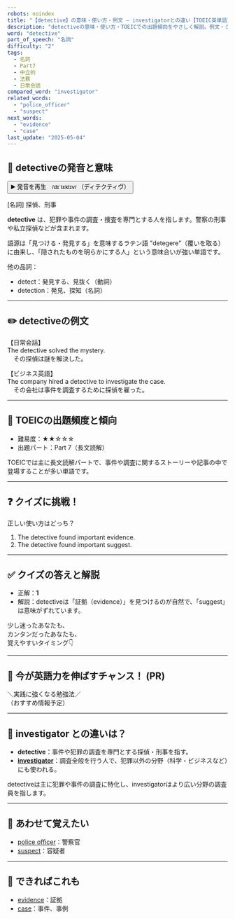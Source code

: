 ```yaml
---
robots: noindex
title: "【detective】の意味・使い方・例文 ― investigatorとの違い【TOEIC英単語】"
description: "detectiveの意味・使い方・TOEICでの出題傾向をやさしく解説。例文・クイズ付きでinvestigatorとの違いもわかりやすく学べます。"
word: "detective"
part_of_speech: "名詞"
difficulty: "2"
tags:
  - 名詞
  - Part7
  - 中立的
  - 法務
  - 日常会話
compared_word: "investigator"
related_words:
  - "police_officer"
  - "suspect"
next_words:
  - "evidence"
  - "case"
last_update: "2025-05-04"
---
```


## 🔰 detectiveの発音と意味

<button class="play-audio" onclick="playTTS('detective')">
  <span class="play-audio-main">
    ▶️ 発音を再生　/dɪˈtɛktɪv/
  </span>
  <span class="play-audio-sub">
    （ディテクティヴ）
  </span>
</button>

[名詞] 探偵、刑事

**detective** は、犯罪や事件の調査・捜査を専門とする人を指します。警察の刑事や私立探偵などが含まれます。

語源は「見つける・発見する」を意味するラテン語 "detegere"（覆いを取る）に由来し、「隠されたものを明らかにする人」という意味合いが強い単語です。

他の品詞：  
- detect：発見する、見抜く（動詞）
- detection：発見、探知（名詞）

---

## ✏️ detectiveの例文

【日常会話】  
The detective solved the mystery.  
　その探偵は謎を解決した。

【ビジネス英語】  
The company hired a detective to investigate the case.  
　その会社は事件を調査するために探偵を雇った。

---

## 🎯 TOEICの出題頻度と傾向

- 難易度：★★☆☆☆
- 出題パート：Part 7（長文読解）

TOEICでは主に長文読解パートで、事件や調査に関するストーリーや記事の中で登場することが多い単語です。

---

## ❓ クイズに挑戦！

正しい使い方はどっち？

1. The detective found important evidence.  
2. The detective found important suggest.

---

## ✅ クイズの答えと解説

- 正解：**1**
- 解説：detectiveは「証拠（evidence）」を見つけるのが自然で、「suggest」は意味がずれています。

少し迷ったあなたも、  
カンタンだったあなたも、  
覚えやすいタイミング👇️

---

## 🚀 今が英語力を伸ばすチャンス！ (PR)

<div class="info-center">
＼実践に強くなる勉強法／<br>  
（おすすめ情報予定）
</div>

---

## 🤔  investigator との違いは？

- **detective**：事件や犯罪の調査を専門とする探偵・刑事を指す。
- **[investigator](/word/investigator/)**：調査全般を行う人で、犯罪以外の分野（科学・ビジネスなど）にも使われる。

detectiveは主に犯罪や事件の調査に特化し、investigatorはより広い分野の調査員を指します。

---

## 🧩 あわせて覚えたい

- [police officer](/word/police_officer/)：警察官
- [suspect](/word/suspect/)：容疑者

---

## 📖 できればこれも

- [evidence](/word/evidence/)：証拠
- [case](/word/case/)：事件、事例

<!-- cvid: aid31_bid46 -->
